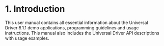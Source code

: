 # 1. Introduction

This user manual contains all essential information about the Universal Driver 8.1.1 demo applications, programming guidelines and usage instructions. This manual also includes the Universal Driver API descriptions with usage examples.

